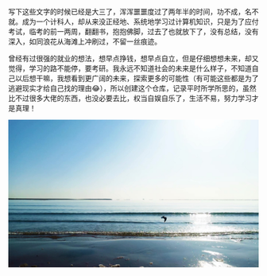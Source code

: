 

写下这些文字的时候已经是大三了，浑浑噩噩度过了两年半的时间，功不成，名不就。成为一个计科人，却从来没正经地、系统地学习过计算机知识，只是为了应付考试，临考的前一两周，翻翻书，抱抱佛脚，过去了也就放下了，没有总结，没有深入，如同浪花从海滩上冲刷过，不留一丝痕迹。

曾经有过很强的就业的想法，想早点挣钱，想早点自立，但是仔细想想未来，却又觉得，学习的路不能停，要考研。我永远不知道社会的未来是什么样子，不知道自己以后想干嘛，我想看到更广阔的未来，探索更多的可能性（有可能这些都是为了逃避现实才给自己找的理由😂），所以创建这个仓库，记录平时所学所思的，虽然比不过很多大佬的东西，也没必要去比，权当自娱自乐了，生活不易，努力学习才是真理！

![img](README.assets/psb)
